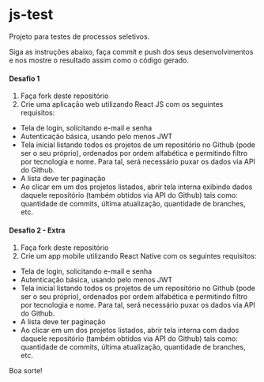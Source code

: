 # js-test
Projeto para testes de processos seletivos.

Siga as instruções abaixo, faça commit e push dos seus desenvolvimentos e nos mostre o resultado assim como o código gerado.

#### Desafio 1
1.  Faça fork deste repositório
2.  Crie uma aplicação web utilizando React JS com os seguintes requisitos:
  - Tela de login, solicitando e-mail e senha
  - Autenticação básica, usando pelo menos JWT
  - Tela inicial listando todos os projetos de um repositório no Github (pode ser o seu próprio), ordenados por ordem alfabética e permitindo filtro por tecnologia e nome. Para tal, será necessário puxar os dados via API do Github.
  - A lista deve ter paginação
  - Ao clicar em um dos projetos listados, abrir tela interna exibindo dados daquele repositório (também obtidos via API do Github) tais como: quantidade de commits, última atualização, quantidade de branches, etc.

#### Desafio 2 - Extra
1.  Faça fork deste repositório
2.  Crie um app mobile utilizando React Native com os seguintes requisitos:
  - Tela de login, solicitando e-mail e senha
  - Autenticação básica, usando pelo menos JWT
  - Tela inicial listando todos os projetos de um repositório no Github (pode ser o seu próprio), ordenados por ordem alfabética e permitindo filtro por tecnologia e nome. Para tal, será necessário puxar os dados via API do Github.
  - A lista deve ter paginação
  - Ao clicar em um dos projetos listados, abrir tela interna com dados daquele repositório (também obtidos via API do Github) tais como: quantidade de commits, última atualização, quantidade de branches, etc.

Boa sorte!
